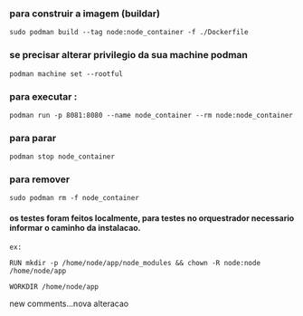 ### para construir a imagem (buildar) 

`sudo podman build --tag node:node_container -f ./Dockerfile`

### se precisar alterar privilegio da sua machine podman

`podman machine set --rootful`


### para executar :

`podman run -p 8081:8080 --name node_container --rm node:node_container`

### para parar

`podman stop node_container`


### para remover

`sudo podman rm -f node_container`

#### os testes foram feitos localmente, para testes no orquestrador necessario informar o caminho da instalacao.

`ex: `

`RUN mkdir -p /home/node/app/node_modules && chown -R node:node /home/node/app`

`WORKDIR /home/node/app` 


new comments...nova alteracao


